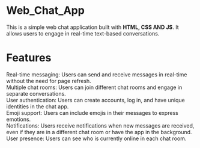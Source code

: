 # Web_Chat_App
This is a simple web chat application built with **HTML, CSS AND JS**. It allows users to engage in real-time text-based conversations.

# **Features**<br>
Real-time messaging: Users can send and receive messages in real-time without the need for page refresh.<br>
Multiple chat rooms: Users can join different chat rooms and engage in separate conversations.<br>
User authentication: Users can create accounts, log in, and have unique identities in the chat app.<br>
Emoji support: Users can include emojis in their messages to express emotions.<br>
Notifications: Users receive notifications when new messages are received, even if they are in a different chat room or have the app in the background.<br>
User presence: Users can see who is currently online in each chat room.<br>
